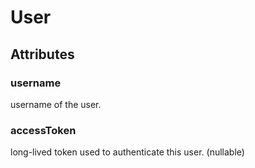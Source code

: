 # User

## Attributes

### username

username of the user.

### accessToken

long-lived token used to authenticate this user. (nullable)